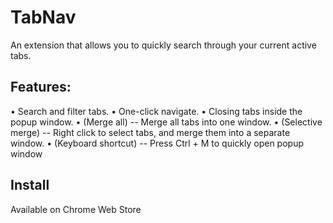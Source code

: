 # TabNav
An extension that allows you to quickly search through your current active tabs.

## Features:
• Search and filter tabs.
• One-click navigate.
• Closing tabs inside the popup window.
• (Merge all) -- Merge all tabs into one window.
• (Selective merge) -- Right click to select tabs, and merge them into a separate window.
• (Keyboard shortcut) -- Press Ctrl + M to quickly open popup window

## Install
Available on Chrome Web Store
